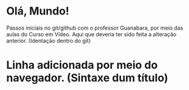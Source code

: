 # Olá, Mundo!
 Passos iniciais no git/github com o professor Guanabara, por meio das aulas do Curso em Vídeo.
 Aqui que deveria ter sido feita a alteração anterior. (Identação dentro do git)
# Linha adicionada por meio do navegador. (Sintaxe dum título)
